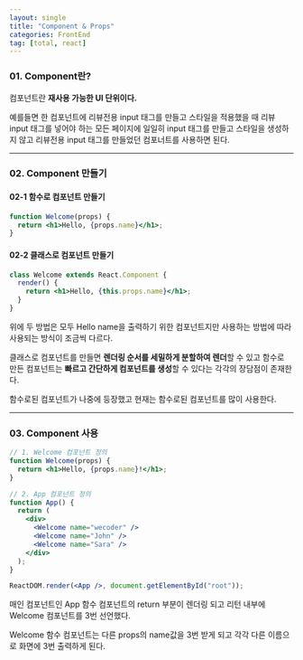 ```yaml
---
layout: single
title: "Component & Props"
categories: FrontEnd
tag: [total, react]
---
```


### 01. Component란?

컴포넌트란 **재사용 가능한 UI 단위이다.**

예를들면 한 컴포넌트에 리뷰전용 input 태그를 만들고 스타일을 적용했을 때 리뷰 input 태그를 넣어야 하는 모든 페이지에 일일히 input 태그를 만들고 스타일을 생성하지 않고 리뷰전용 input 태그를 만들었던 컴포너트를 사용하면 된다.

---

### 02. Component 만들기

#### 02-1 함수로 컴포넌트 만들기

```jsx
function Welcome(props) {
  return <h1>Hello, {props.name}</h1>;
}
```

#### 02-2 클래스로 컴포넌트 만들기

```jsx
class Welcome extends React.Component {
  render() {
    return <h1>Hello, {this.props.name}</h1>;
  }
}
```

위에 두 방법은 모두 Hello name을 출력하기 위한 컴포넌트지만 사용하는 방법에 따라 사용되는 방식이 조금씩 다르다.

클래스로 컴포넌트를 만들면 **렌더링 순서를 세밀하게 분할하여 렌더**할 수 있고 함수로 만든 컴포넌트는 **빠르고 간단하게 컴포넌트를 생성**할 수 있다는 각각의 장담점이 존재한다.

함수로된 컴포넌트가 나중에 등장했고 현재는 함수로된 컴포넌트를 많이 사용한다.

---

### 03. Component 사용

```jsx
// 1. Welcome 컴포넌트 정의
function Welcome(props) {
  return <h1>Hello, {props.name}!</h1>;
}

// 2. App 컴포넌트 정의
function App() {
  return (
    <div>
      <Welcome name="wecoder" />
      <Welcome name="John" />
      <Welcome name="Sara" />
    </div>
  );
}

ReactDOM.render(<App />, document.getElementById("root"));
```

매인 컴포넌트인 App 함수 컴포넌트의 return 부분이 렌더링 되고 리턴 내부에 Welcome 컴포넌트를 3번 선언했다.

Welcome 함수 컴포넌트는 다른 props의 name값을 3번 받게 되고 각각 다른 이름으로 화면에 3번 출력하게 된다.
